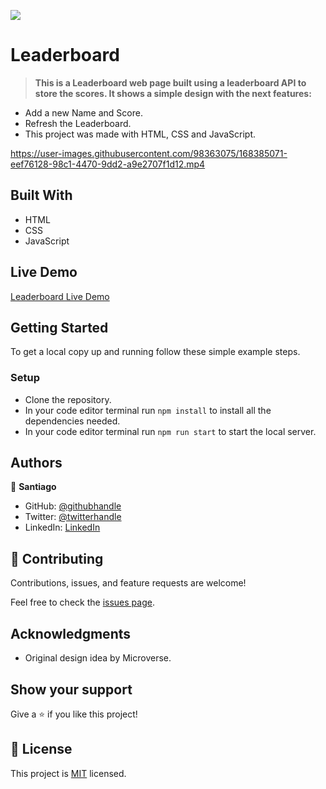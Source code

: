 ![](https://img.shields.io/badge/Microverse-blueviolet)

# Leaderboard

> **This is a Leaderboard web page built using a leaderboard API to store the scores. It shows a simple design with the next features:**

- Add a new Name and Score.
- Refresh the Leaderboard.
- This project was made with HTML, CSS and JavaScript.

https://user-images.githubusercontent.com/98363075/168385071-eef76128-98c1-4470-9dd2-a9e2707f1d12.mp4

## Built With

- HTML
- CSS
- JavaScript

## Live Demo

[Leaderboard Live Demo](https://santiago220991.github.io/Leaderboard/dist/)

## Getting Started

To get a local copy up and running follow these simple example steps.


### Setup

- Clone the repository.
- In your code editor terminal run `npm install` to install all the dependencies needed.
- In your code editor terminal run `npm run start` to start the local server.


## Authors

👤 **Santiago**

- GitHub: [@githubhandle](https://github.com/Santiago220991) 
- Twitter: [@twitterhandle](https://twitter.com/SanCardenas10)
- LinkedIn: [LinkedIn](https://www.linkedin.com/in/santiago-cárdenas-671043160/)


## 🤝 Contributing

Contributions, issues, and feature requests are welcome!

Feel free to check the [issues page](https://github.com/Santiago220991/Leaderboard/issues).

## Acknowledgments

- Original design idea by Microverse.

## Show your support

Give a ⭐️ if you like this project!

## 📝 License

This project is [MIT](./MIT.md) licensed.
